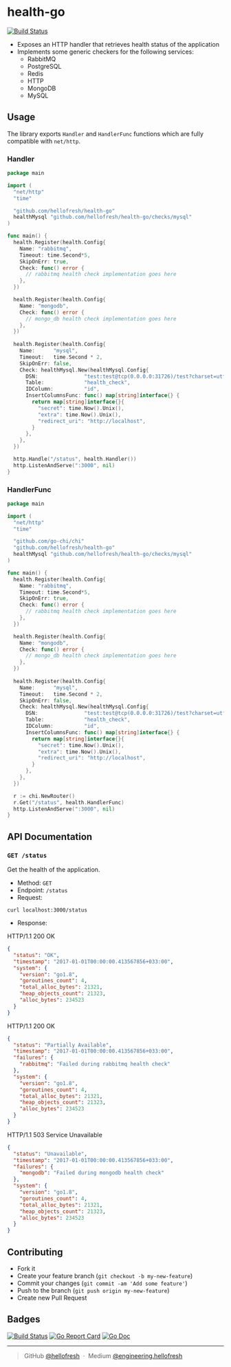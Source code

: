 # health-go
[![Build Status](https://travis-ci.com/hellofresh/health-go.svg?branch=master)](https://travis-ci.com/hellofresh/health-go)

* Exposes an HTTP handler that retrieves health status of the application
* Implements some generic checkers for the following services:
  * RabbitMQ
  * PostgreSQL
  * Redis
  * HTTP
  * MongoDB
  * MySQL

## Usage

The library exports `Handler` and `HandlerFunc` functions which are fully compatible with `net/http`.

### Handler

```go
package main

import (
  "net/http"
  "time"

  "github.com/hellofresh/health-go"
  healthMysql "github.com/hellofresh/health-go/checks/mysql"
)

func main() {
  health.Register(health.Config{
    Name: "rabbitmq",
    Timeout: time.Second*5,
    SkipOnErr: true,
    Check: func() error {
      // rabbitmq health check implementation goes here
    },
  })

  health.Register(health.Config{
    Name: "mongodb",
    Check: func() error {
      // mongo_db health check implementation goes here
    },
  })
  
  health.Register(health.Config{
    Name:      "mysql",
    Timeout:   time.Second * 2,
    SkipOnErr: false,
    Check: healthMysql.New(healthMysql.Config{
      DSN:               "test:test@tcp(0.0.0.0:31726)/test?charset=utf8",,
      Table:             "health_check",
      IDColumn:          "id",
      InsertColumnsFunc: func() map[string]interface{} {
        return map[string]interface{}{
          "secret": time.Now().Unix(),
          "extra": time.Now().Unix(), 
          "redirect_uri": "http://localhost",
        }
      },
    },
  })

  http.Handle("/status", health.Handler())
  http.ListenAndServe(":3000", nil)
}
```

### HandlerFunc
```go
package main

import (
  "net/http"
  "time"

  "github.com/go-chi/chi"
  "github.com/hellofresh/health-go"
  healthMysql "github.com/hellofresh/health-go/checks/mysql"
)

func main() {
  health.Register(health.Config{
    Name: "rabbitmq",
    Timeout: time.Second*5,
    SkipOnErr: true,
    Check: func() error {
      // rabbitmq health check implementation goes here
    },
  })

  health.Register(health.Config{
    Name: "mongodb",
    Check: func() error {
      // mongo_db health check implementation goes here
    },
  })
  
  health.Register(health.Config{
    Name:      "mysql",
    Timeout:   time.Second * 2,
    SkipOnErr: false,
    Check: healthMysql.New(healthMysql.Config{
      DSN:               "test:test@tcp(0.0.0.0:31726)/test?charset=utf8",
      Table:             "health_check",
      IDColumn:          "id",
      InsertColumnsFunc: func() map[string]interface{} {
        return map[string]interface{}{
          "secret": time.Now().Unix(),
          "extra": time.Now().Unix(),
          "redirect_uri": "http://localhost",
        }
      },
    },
  })

  r := chi.NewRouter()
  r.Get("/status", health.HandlerFunc)
  http.ListenAndServe(":3000", nil)
}
```

## API Documentation

### `GET /status`

Get the health of the application.
- Method: `GET`
- Endpoint: `/status`
- Request:
```
curl localhost:3000/status
```
- Response:

HTTP/1.1 200 OK
```json
{
  "status": "OK",
  "timestamp": "2017-01-01T00:00:00.413567856+033:00",
  "system": {
    "version": "go1.8",
    "goroutines_count": 4,
    "total_alloc_bytes": 21321,
    "heap_objects_count": 21323,
    "alloc_bytes": 234523
  }
}
```

HTTP/1.1 200 OK
```json
{
  "status": "Partially Available",
  "timestamp": "2017-01-01T00:00:00.413567856+033:00",
  "failures": {
    "rabbitmq": "Failed during rabbitmq health check"
  },
  "system": {
    "version": "go1.8",
    "goroutines_count": 4,
    "total_alloc_bytes": 21321,
    "heap_objects_count": 21323,
    "alloc_bytes": 234523
  }
}
```

HTTP/1.1 503 Service Unavailable
```json
{
  "status": "Unavailable",
  "timestamp": "2017-01-01T00:00:00.413567856+033:00",
  "failures": {
    "mongodb": "Failed during mongodb health check"
  },
  "system": {
    "version": "go1.8",
    "goroutines_count": 4,
    "total_alloc_bytes": 21321,
    "heap_objects_count": 21323,
    "alloc_bytes": 234523
  }
}
```

## Contributing
- Fork it
- Create your feature branch (`git checkout -b my-new-feature`)
- Commit your changes (`git commit -am 'Add some feature'`)
- Push to the branch (`git push origin my-new-feature`)
- Create new Pull Request

## Badges

[![Build Status](https://travis-ci.org/hellofresh/health-go.svg?branch=master)](https://travis-ci.org/hellofresh/health-go)
[![Go Report Card](https://goreportcard.com/badge/github.com/hellofresh/health-go)](https://goreportcard.com/report/github.com/hellofresh/health-go)
[![Go Doc](https://godoc.org/github.com/hellofresh/health-go?status.svg)](https://godoc.org/github.com/hellofresh/health-go)

---

> GitHub [@hellofresh](https://github.com/hellofresh) &nbsp;&middot;&nbsp;
> Medium [@engineering.hellofresh](https://engineering.hellofresh.com)
